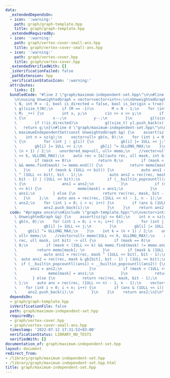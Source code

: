 ```yaml
---
data:
  _extendedDependsOn:
  - icon: ':warning:'
    path: graph/graph-template.hpp
    title: graph/graph-template.hpp
  _extendedRequiredBy:
  - icon: ':warning:'
    path: graph/vertex-cover-small-ans.hpp
    title: graph/vertex-cover-small-ans.hpp
  - icon: ':warning:'
    path: graph/vertex-cover.hpp
    title: graph/vertex-cover.hpp
  _extendedVerifiedWith: []
  _isVerificationFailed: false
  _pathExtension: hpp
  _verificationStatusIcon: ':warning:'
  attributes:
    links: []
  bundledCode: "#line 2 \"graph/maximum-independent-set.hpp\"\n\n#line 2 \"graph/graph-template.hpp\"\
    \n\nusing UnweightedGraph = vector<vector<int>>;\n\nUnweightedGraph graph(int\
    \ N, int M = -1, bool is_directed = false, bool is_1origin = true) {\n    UnweightedGraph\
    \ g((size_t)N);\n    if (M == -1)\n        M = N - 1;\n    for (int _ = 0; _ <\
    \ M; _++) {\n        int x, y;\n        cin >> x >> y;\n        if (is_1origin)\
    \ {\n            x--;\n            y--;\n        }\n        g[(size_t) x].push_back(y);\n\
    \        if (!is_directed)\n            g[(size_t) y].push_back(x);\n    }\n \
    \   return g;\n}\n#line 4 \"graph/maximum-independent-set.hpp\"\n\nvector<int>\
    \ maximumIndependentSet(const UnweightedGraph &g) {\n    assert(sz(g) <= 64);\n\
    \    int n = sz(g);\n    vector<ull> gb(n, 0);\n    for (int i = 0; i < n; i++)\
    \ {\n        for (int j : g[i]) {\n            gb[i] |= 1ULL << j;\n        }\n\
    \        gb[i] |= 1ULL << i;\n        gb[i] ^= ULLONG_MAX;\n    }\n    int k =\
    \ (n + 1) / 2;\n    unordered_map<ull, ull> memo;\n    //vector<ull> memo(1ULL\
    \ << k, ULLONG_MAX);\n    auto rec = [&](auto rec, ull mask, int bit) -> ull {\n\
    \        if (mask == 0)\n            return 0;\n        if (mask < (1ULL << k)\
    \ && memo.find(mask) != memo.end()) {\n            return memo[mask]; \n     \
    \   }\n        if (mask & (1ULL << bit)) {\n            auto ans1 = rec(rec, mask\
    \ ^ (1ULL << bit), bit - 1);\n            auto ans2 = rec(rec, mask & gb[bit],\
    \ bit - 1) | (1ULL << bit);\n            if (__builtin_popcountll(ans1) < __builtin_popcountll(ans2))\
    \ {\n                ans1 = ans2;\n            }\n            if (mask < (1ULL\
    \ << k)) {\n                memo[mask] = ans1;\n            }\n            return\
    \ ans1;\n        } else {\n            return rec(rec, mask, bit - 1);\n     \
    \   }\n    };\n    auto ans = rec(rec, (1ULL << n) - 1, n - 1);\n    vector<int>\
    \ ans2;\n    for (int i = 0; i < n; i++) {\n        if (ans & (1ULL << i)) {\n\
    \            ans2.push_back(i);\n        }\n    }\n    return ans2;\n}\n"
  code: "#pragma once\n\n#include \"graph-template.hpp\"\n\nvector<int> maximumIndependentSet(const\
    \ UnweightedGraph &g) {\n    assert(sz(g) <= 64);\n    int n = sz(g);\n    vector<ull>\
    \ gb(n, 0);\n    for (int i = 0; i < n; i++) {\n        for (int j : g[i]) {\n\
    \            gb[i] |= 1ULL << j;\n        }\n        gb[i] |= 1ULL << i;\n   \
    \     gb[i] ^= ULLONG_MAX;\n    }\n    int k = (n + 1) / 2;\n    unordered_map<ull,\
    \ ull> memo;\n    //vector<ull> memo(1ULL << k, ULLONG_MAX);\n    auto rec = [&](auto\
    \ rec, ull mask, int bit) -> ull {\n        if (mask == 0)\n            return\
    \ 0;\n        if (mask < (1ULL << k) && memo.find(mask) != memo.end()) {\n   \
    \         return memo[mask]; \n        }\n        if (mask & (1ULL << bit)) {\n\
    \            auto ans1 = rec(rec, mask ^ (1ULL << bit), bit - 1);\n          \
    \  auto ans2 = rec(rec, mask & gb[bit], bit - 1) | (1ULL << bit);\n          \
    \  if (__builtin_popcountll(ans1) < __builtin_popcountll(ans2)) {\n          \
    \      ans1 = ans2;\n            }\n            if (mask < (1ULL << k)) {\n  \
    \              memo[mask] = ans1;\n            }\n            return ans1;\n \
    \       } else {\n            return rec(rec, mask, bit - 1);\n        }\n   \
    \ };\n    auto ans = rec(rec, (1ULL << n) - 1, n - 1);\n    vector<int> ans2;\n\
    \    for (int i = 0; i < n; i++) {\n        if (ans & (1ULL << i)) {\n       \
    \     ans2.push_back(i);\n        }\n    }\n    return ans2;\n}\n"
  dependsOn:
  - graph/graph-template.hpp
  isVerificationFile: false
  path: graph/maximum-independent-set.hpp
  requiredBy:
  - graph/vertex-cover.hpp
  - graph/vertex-cover-small-ans.hpp
  timestamp: '2022-07-12 17:31:52+03:00'
  verificationStatus: LIBRARY_NO_TESTS
  verifiedWith: []
documentation_of: graph/maximum-independent-set.hpp
layout: document
redirect_from:
- /library/graph/maximum-independent-set.hpp
- /library/graph/maximum-independent-set.hpp.html
title: graph/maximum-independent-set.hpp
---
```

